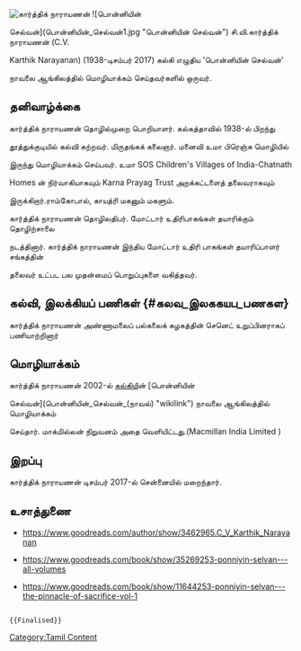 ![கார்த்திக் நாராயணன்](கார்த்திக்_நாராயணன்.jpg "கார்த்திக் நாராயணன்") ![பொன்னியின்
செல்வன்](பொன்னியின்_செல்வன்1.jpg "பொன்னியின் செல்வன்") சி.வி.கார்த்திக் நாராயணன் (C.V.
Karthik Narayanan) (1938-டிசம்பர் 2017) கல்கி எழுதிய \'பொன்னியின் செல்வன்\'
நாவலை ஆங்கிலத்தில் மொழியாக்கம் செய்தவர்களில் ஒருவர்.

## தனிவாழ்க்கை

கார்த்திக் நாராயணன் தொழில்முறை பொறியாளர். கல்கத்தாவில் 1938-ல் பிறந்து
தூத்துக்குடியில் கல்வி கற்றவர். மிருதங்கக் கலைஞர். மனைவி உமா பிரெஞ்சு மொழியில்
இருந்து மொழியாக்கம் செய்பவர். உமா SOS Children\'s Villages of India-Chatnath
Homes ன் நிர்வாகியாகவும் Karna Prayag Trust அறக்கட்டளைத் தலைவராகவும்
இருக்கிறார்.ராம்கோபால், காயத்ரி மகனும் மகளும்.

கார்த்திக் நாராயணன் தொழிலதிபர். மோட்டார் உதிரிபாகங்கள் தயாரிக்கும் தொழிற்சாலை
நடத்தினார். கார்த்திக் நாராயணன் இந்திய மோட்டார் உதிரி பாகங்கள் தயாரிப்பாளர் சங்கத்தின்
தலைவர் உட்பட பல முதன்மைப் பொறுப்புகளை வகித்தவர்.

## கல்வி, இலக்கியப் பணிகள் {#கலவ_இலககயப_பணகள}

கார்த்திக் நாராயணன் அண்ணாமலைப் பல்கலைக் கழகத்தின் செனெட் உறுப்பினராகப் பணியாற்றினார்

## மொழியாக்கம்

கார்த்திக் நாராயணன் 2002-ல் [கல்கிய](கல்கி_(எழுத்தாளர்) "wikilink")ின் [பொன்னியின்
செல்வன்](பொன்னியின்_செல்வன்_(நாவல்) "wikilink") நாவலை ஆங்கிலத்தில் மொழியாக்கம்
செய்தார். மாக்மில்லன் நிறுவனம் அதை வெளியிட்டது.(Macmillan India Limited )

## இறப்பு

கார்த்திக் நாராயணன் டிசம்பர் 2017-ல் சென்னையில் மறைந்தார்.

## உசாத்துணை

-   <https://www.goodreads.com/author/show/3462965.C_V_Karthik_Narayanan>
-   <https://www.goodreads.com/book/show/35269253-ponniyin-selvan---all-volumes>
-   <https://www.goodreads.com/book/show/11644253-ponniyin-selvan---the-pinnacle-of-sacrifice-vol-1>

```{=mediawiki}
{{Finalised}}
```
[Category:Tamil Content](Category:Tamil_Content "wikilink")
